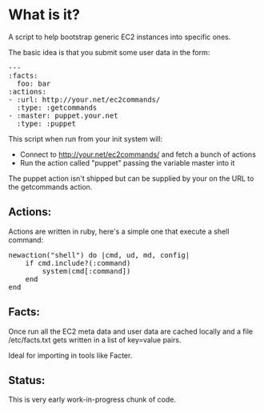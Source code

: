 What is it?
===========

A script to help bootstrap generic EC2 instances into specific ones.

The basic idea is that you submit some user data in the form:

<pre>
--- 
:facts: 
  foo: bar
:actions: 
- :url: http://your.net/ec2commands/
  :type: :getcommands
- :master: puppet.your.net
  :type: :puppet
</pre>

This script when run from your init system will:

 * Connect to http://your.net/ec2commands/ and fetch a bunch of actions
 * Run the action called "puppet" passing the variable master into it

The puppet action isn't shipped but can be supplied by your on the
URL to the getcommands action.

Actions:
--------

Actions are written in ruby, here's a simple one that execute a 
shell command:

<pre>
newaction("shell") do |cmd, ud, md, config|
    if cmd.include?(:command)
        system(cmd[:command])
    end
end
</pre>

Facts:
------

Once run all the EC2 meta data and user data are cached locally
and a file /etc/facts.txt gets written in a list of key=value pairs.

Ideal for importing in tools like Facter.

Status:
-------

This is very early work-in-progress chunk of code.
